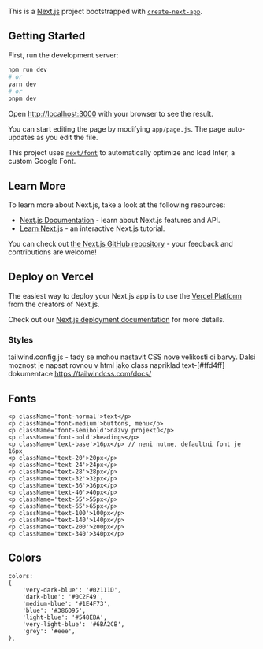 This is a [Next.js](https://nextjs.org/) project bootstrapped with [`create-next-app`](https://github.com/vercel/next.js/tree/canary/packages/create-next-app).

## Getting Started

First, run the development server:

```bash
npm run dev
# or
yarn dev
# or
pnpm dev
```

Open [http://localhost:3000](http://localhost:3000) with your browser to see the result.

You can start editing the page by modifying `app/page.js`. The page auto-updates as you edit the file.

This project uses [`next/font`](https://nextjs.org/docs/basic-features/font-optimization) to automatically optimize and load Inter, a custom Google Font.

## Learn More

To learn more about Next.js, take a look at the following resources:

- [Next.js Documentation](https://nextjs.org/docs) - learn about Next.js features and API.
- [Learn Next.js](https://nextjs.org/learn) - an interactive Next.js tutorial.

You can check out [the Next.js GitHub repository](https://github.com/vercel/next.js/) - your feedback and contributions are welcome!

## Deploy on Vercel

The easiest way to deploy your Next.js app is to use the [Vercel Platform](https://vercel.com/new?utm_medium=default-template&filter=next.js&utm_source=create-next-app&utm_campaign=create-next-app-readme) from the creators of Next.js.

Check out our [Next.js deployment documentation](https://nextjs.org/docs/deployment) for more details.

### Styles
tailwind.config.js - tady se mohou nastavit CSS nove velikosti ci barvy. Dalsi moznost je napsat rovnou v html jako class
napriklad text-[#ffd4ff]
dokumentace https://tailwindcss.com/docs/

## Fonts

```
<p className='font-normal'>text</p>
<p className='font-medium'>buttons, menu</p>
<p className='font-semibold'>názvy projektů</p>
<p className='font-bold'>headings</p>
<p className='text-base'>16px</p> // neni nutne, defaultni font je 16px
<p className='text-20'>20px</p>
<p className='text-24'>24px</p>
<p className='text-28'>28px</p>
<p className='text-32'>32px</p>
<p className='text-36'>36px</p>
<p className='text-40'>40px</p>
<p className='text-55'>55px</p>
<p className='text-65'>65px</p>
<p className='text-100'>100px</p>
<p className='text-140'>140px</p>
<p className='text-200'>200px</p>
<p className='text-340'>340px</p>
```

## Colors

```
colors: 
{
    'very-dark-blue': '#02111D',
    'dark-blue': '#0C2F49',
    'medium-blue': '#1E4F73',
    'blue': '#386D95',
    'light-blue': '#548EBA',
    'very-light-blue': '#6BA2CB',
    'grey': '#eee',
},
```